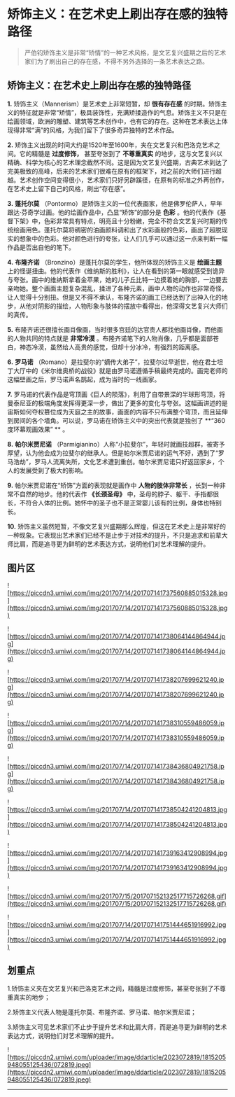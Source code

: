 # 矫饰主义：在艺术史上刷出存在感的独特路径

> 严伯钧矫饰主义是非常“矫情”的一种艺术风格，是文艺复兴盛期之后的艺术家们为了刷出自己的存在感，不得不另外选择的一条艺术表达之路。

## 矫饰主义：在艺术史上刷出存在感的独特路径

 **1.** 矫饰主义（Mannerism）是艺术史上非常短暂，却 **很有存在感** 的时期。矫饰主义的特征就是非常“矫情”，极具装饰性，充满矫揉造作的气息。矫饰主义不只是在绘画领域，欧洲的雕塑、建筑等艺术创作中，也有它的存在。这种在艺术表达上体现得非常“满”的风格，为我们留下了很多奇异独特的艺术作品。

 **2.** 矫饰主义出现的时间大约是1520年至1600年，夹在文艺复兴和巴洛克艺术之间。它的精髓是 **过度修饰，** 甚至夸张到了 **不尊重真实** 的地步，这与文艺复兴以精确、科学为核心的艺术理念截然不同。这是因为文艺复兴盛期，古典艺术到达了完美极致的高峰，后来的艺术家们很难在原有的框架下，对之前的大师们进行超越。艺术创作空间变得很小，艺术家们只好另辟蹊径，在原有的标准之外再创作，在艺术史上留下自己的风格，刷出“存在感”。

 **3.**  **蓬托尔莫** （Pontormo）是矫饰主义的一位代表画家，他是佛罗伦萨人，早年跟达·芬奇学过画。他的绘画作品中，凸显“矫饰”的部分是 **色彩** 。他的代表作《基督下架》中，色彩非常具有特点，明亮且十分粉嫩，完全不符合文艺复兴时期的传统绘画用色。蓬托尔莫将稠密的油画颜料调和出了水彩画般的色彩，画出了超脱现实的想象中的色彩。他对颜色进行的夸张，让人们几乎可以通过这一点来判断一幅作品是否出自他的笔下。

 **4.**  **布隆齐诺** （Bronzino）是蓬托尔莫的学生，他所体现的矫饰主义是 **绘画主题** 上的怪诞扭曲。他的代表作《维纳斯的胜利》，让人在看到的第一眼就感受到诡异与夸张。画中的维纳斯拿着金苹果，她的儿子丘比特一边摸着她的胸部，一边要去亲吻她。整个画面主题复杂混乱，揉进了各种元素，画中人物的动作也非常奇怪，让人觉得十分别扭。但是又不得不承认，布隆齐诺的画工已经达到了出神入化的地步，从他对阴影的描绘，人物形象与肢体的摆放中看得出，他深得文艺复兴大师们的真传。

 **5.** 布隆齐诺还很擅长画肖像画，当时很多宫廷的达官贵人都找他画肖像，而他画的人物共同的特点就是 **非常冷漠** 。布隆齐诺笔下的人物肖像，几乎都是面部苍白，神态冷漠，虽然给人高贵的感觉，但却十分冰冷，有强烈的距离感。

 **6.**  **罗马诺** （Romano）是拉斐尔的“嫡传大弟子”，拉斐尔过早逝世，他在君士坦丁大厅中的《米尔维奥桥的战役》就是由罗马诺遵循手稿最终完成的。画完老师的这幅壁画之后，罗马诺声名鹊起，成为当时的一线画家。

 **7.** 罗马诺的代表作品是穹顶画《巨人的陨落》，利用了自带景深的半球形穹顶，将曼泰尼亚的极端角度发挥得更深一步，做出了更多的变化与夸张。这幅画讲述的是宙斯如何夺权篡位成为天庭之主的故事，画面的内容不只布满整个穹顶，而且延伸到房间的各个墙角。可以说，罗马诺在矫饰主义中的突出代表就是独创了 **“360度环幕观画效果” ** 。

 **8.**  **帕尔米贾尼诺** （Parmigianino）人称“小拉斐尔”，年轻时就画技超群，被寄予厚望，认为他会成为拉斐尔的继承人。但是帕尔米贾尼诺的运气不好，遇到了“罗马浩劫”，罗马人流离失所，文化艺术遭到重创。帕尔米贾尼诺只好返回家乡，个人的发展受到了极大的影响。

 **9.** 帕尔米贾尼诺在“矫饰”方面的表现就是画作中 **人物的肢体非常长** ，长到一种非常不自然的地步。他的代表作 **《长颈圣母》** 中，圣母的脖子、躯干、手指都很长，不符合人体的比例。她怀中的圣子也不是正常婴儿该有的比例，身体也特别长。

 **10.** 矫饰主义虽然短暂，不像文艺复兴盛期那么辉煌，但这在艺术史上是非常好的一种现象。它表现出艺术家们已经不是止步于对技术的提升，不只是追求和前辈大师比肩，而是追寻更为鲜明的艺术表达方式，说明他们对艺术理解的提升。

## 图片区

![https://piccdn3.umiwi.com/img/201707/14/201707141737560885015328.jpg](https://piccdn3.umiwi.com/img/201707/14/201707141737560885015328.jpg)

![https://piccdn3.umiwi.com/img/201707/14/201707141738064144864944.jpg](https://piccdn3.umiwi.com/img/201707/14/201707141738064144864944.jpg)

![https://piccdn3.umiwi.com/img/201707/14/201707141738207699621240.jpg](https://piccdn3.umiwi.com/img/201707/14/201707141738207699621240.jpg)

![https://piccdn3.umiwi.com/img/201707/14/201707141738310559486059.jpg](https://piccdn3.umiwi.com/img/201707/14/201707141738310559486059.jpg)

![https://piccdn3.umiwi.com/img/201707/14/201707141738436804921758.jpg](https://piccdn3.umiwi.com/img/201707/14/201707141738436804921758.jpg)

![https://piccdn3.umiwi.com/img/201707/14/201707141738504241204813.jpg](https://piccdn3.umiwi.com/img/201707/14/201707141738504241204813.jpg)

![https://piccdn3.umiwi.com/img/201707/14/201707141739163412908994.jpg](https://piccdn3.umiwi.com/img/201707/14/201707141739163412908994.jpg)

![https://piccdn3.umiwi.com/img/201707/15/201707152132517715726268.gif](https://piccdn3.umiwi.com/img/201707/15/201707152132517715726268.gif)

![https://piccdn3.umiwi.com/img/201707/14/201707141751444651916992.jpg](https://piccdn3.umiwi.com/img/201707/14/201707141751444651916992.jpg)

## 划重点

1.矫饰主义夹在文艺复兴和巴洛克艺术之间，精髓是过度修饰，甚至夸张到了不尊重真实的地步；

2.矫饰主义代表人物是蓬托尔莫、布隆齐诺、罗马诺、帕尔米贾尼诺；

3.矫饰主义可见艺术家们不止步于提升艺术和比肩大师，而是追寻更为鲜明的艺术表达方式，说明他们对艺术理解的提升。

![https://piccdn2.umiwi.com/uploader/image/ddarticle/2023072819/1815205948055125436/072819.jpeg](https://piccdn2.umiwi.com/uploader/image/ddarticle/2023072819/1815205948055125436/072819.jpeg)

---
